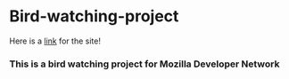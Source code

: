 # Bird-watching-project
Here is a [link](https://riflecitycoding.github.io/Bird-watching-project/) for the site!
### This is a bird watching project for Mozilla Developer Network

<link src="https://developer.mozilla.org/en-US/docs/Learn/HTML/Introduction_to_HTML/Structuring_a_page_of_content"
